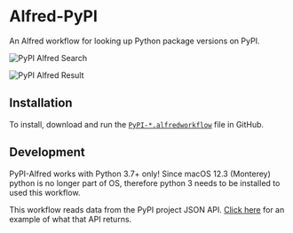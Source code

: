# Alfred-PyPI

An Alfred workflow for looking up Python package versions on PyPI.

![PyPI Alfred Search](img/pypi-alfred-search.png)

![PyPI Alfred Result](img/pypi-alfred-result.png)

## Installation

To install, download and run the [`PyPI-*.alfredworkflow`](https://github.com/harrtho/alfred-pypi/releases) file in GitHub.

## Development

PyPI-Alfred works with Python 3.7+ only! Since macOS 12.3 (Monterey) python is no longer part of OS,
therefore python 3 needs to be installed to used this workflow.

This workflow reads data from the PyPI project JSON API. [Click here](http://pypi.python.org/pypi/requests/json) for an example of what that API returns.
